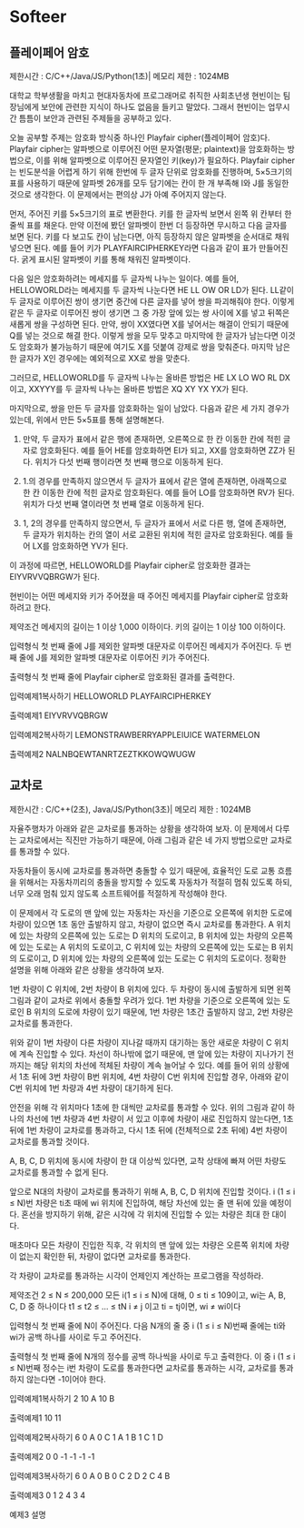 # Softeer 

## 플레이페어 암호
제한시간 : C/C++/Java/JS/Python(1초)| 메모리 제한 : 1024MB


대학교 학부생활을 마치고 현대자동차에 프로그래머로 취직한 사회초년생 현빈이는 팀장님에게 보안에 관련한 지식이 하나도 없음을 들키고 말았다. 그래서 현빈이는 업무시간 틈틈이 보안과 관련된 주제들을 공부하고 있다.

오늘 공부할 주제는 암호화 방식중 하나인 Playfair cipher(플레이페어 암호)다. Playfair cipher는 알파벳으로 이루어진 어떤 문자열(평문; plaintext)을 암호화하는 방법으로, 이를 위해 알파벳으로 이루어진 문자열인 키(key)가 필요하다. Playfair cipher는 빈도분석을 어렵게 하기 위해 한번에 두 글자 단위로 암호화를 진행하며, 5×5크기의 표를 사용하기 때문에 알파벳 26개를 모두 담기에는 칸이 한 개 부족해 I와 J를 동일한 것으로 생각한다. 이 문제에서는 편의상 J가 아예 주어지지 않는다.

먼저, 주어진 키를 5×5크기의 표로 변환한다. 키를 한 글자씩 보면서 왼쪽 위 칸부터 한줄씩 표를 채운다. 만약 이전에 봤던 알파벳이 한번 더 등장하면 무시하고 다음 글자를 보면 된다. 키를 다 보고도 칸이 남는다면, 아직 등장하지 않은 알파벳을 순서대로 채워넣으면 된다. 예를 들어 키가 PLAYFAIRCIPHERKEY라면 다음과 같이 표가 만들어진다. 굵게 표시된 알파벳이 키를 통해 채워진 알파벳이다.

다음 일은 암호화하려는 메세지를 두 글자씩 나누는 일이다. 예를 들어, HELLOWORLD라는 메세지를 두 글자씩 나눈다면 HE LL OW OR LD가 된다. LL같이 두 글자로 이루어진 쌍이 생기면 중간에 다른 글자를 넣어 쌍을 파괴해줘야 한다. 이렇게 같은 두 글자로 이루어진 쌍이 생기면 그 중 가장 앞에 있는 쌍 사이에 X를 넣고 뒤쪽은 새롭게 쌍을 구성하면 된다. 만약, 쌍이 XX였다면 X를 넣어서는 해결이 안되기 때문에 Q를 넣는 것으로 해결 한다. 이렇게 쌍을 모두 맞추고 마지막에 한 글자가 남는다면 이것도 암호화가 불가능하기 때문에 여기도 X를 덧붙여 강제로 쌍을 맞춰준다. 마지막 남은 한 글자가 X인 경우에는 예외적으로 XX로 쌍을 맞춘다.

그러므로, HELLOWORLD를 두 글자씩 나누는 올바른 방법은 HE LX LO WO RL DX이고, XXYYY를 두 글자씩 나누는 올바른 방법은 XQ XY YX YX가 된다.

마지막으로, 쌍을 만든 두 글자를 암호화하는 일이 남았다. 다음과 같은 세 가지 경우가 있는데, 위에서 만든 5×5표를 통해 설명해본다.

1. 만약, 두 글자가 표에서 같은 행에 존재하면, 오른쪽으로 한 칸 이동한 칸에 적힌 글자로 암호화된다. 예를 들어 HE를 암호화하면 EI가 되고, XX를 암호화하면 ZZ가 된다. 위치가 다섯 번째 행이라면 첫 번째 행으로 이동하게 된다.

2. 1.의 경우를 만족하지 않으면서 두 글자가 표에서 같은 열에 존재하면, 아래쪽으로 한 칸 이동한 칸에 적힌 글자로 암호화된다. 예를 들어 LO를 암호화하면 RV가 된다. 위치가 다섯 번째 열이라면 첫 번째 열로 이동하게 된다.

3. 1, 2의 경우를 만족하지 않으면서, 두 글자가 표에서 서로 다른 행, 열에 존재하면, 두 글자가 위치하는 칸의 열이 서로 교환된 위치에 적힌 글자로 암호화된다. 예를 들어 LX를 암호화하면 YV가 된다.

이 과정에 따르면, HELLOWORLD를 Playfair cipher로 암호화한 결과는 EIYVRVVQBRGW가 된다.

현빈이는 어떤 메세지와 키가 주어졌을 때 주어진 메세지를 Playfair cipher로 암호화하려고 한다.


제약조건
메세지의 길이는 1 이상 1,000 이하이다.
키의 길이는 1 이상 100 이하이다.


입력형식
첫 번째 줄에 J를 제외한 알파벳 대문자로 이루어진 메세지가 주어진다.
두 번째 줄에 J를 제외한 알파벳 대문자로 이루어진 키가 주어진다.


출력형식
첫 번째 줄에 Playfair cipher로 암호화된 결과를 출력한다.


입력예제1복사하기
HELLOWORLD
PLAYFAIRCIPHERKEY


출력예제1
EIYVRVVQBRGW


입력예제2복사하기
LEMONSTRAWBERRYAPPLEIUICE
WATERMELON

출력예제2
NALNBQEWTANRTZEZTKKOWQWUGW



## 교차로

제한시간 : C/C++(2초), Java/JS/Python(3초)| 메모리 제한 : 1024MB


자율주행차가 아래와 같은 교차로를 통과하는 상황을 생각하여 보자. 이 문제에서 다루는 교차로에서는 직진만 가능하기 때문에, 아래 그림과 같은 네 가지 방법으로만 교차로를 통과할 수 있다.



자동차들이 동시에 교차로를 통과하면 충돌할 수 있기 때문에, 효율적인 도로 교통 흐름을 위해서는 자동차끼리의 충돌을 방지할 수 있도록 자동차가 적절히 멈춰 있도록 하되, 너무 오래 멈춰 있지 않도록 소프트웨어를 적절하게 작성해야 한다.

이 문제에서 각 도로의 맨 앞에 있는 자동차는 자신을 기준으로 오른쪽에 위치한 도로에 차량이 있으면 1초 동안 출발하지 않고, 차량이 없으면 즉시 교차로를 통과한다. A 위치에 있는 차량의 오른쪽에 있는 도로는 D 위치의 도로이고, B 위치에 있는 차량의 오른쪽에 있는 도로는 A 위치의 도로이고, C 위치에 있는 차량의 오른쪽에 있는 도로는 B 위치의 도로이고, D 위치에 있는 차량의 오른쪽에 있는 도로는 C 위치의 도로이다. 정확한 설명을 위해 아래와 같은 상황을 생각하여 보자.



1번 차량이 C 위치에, 2번 차량이 B 위치에 있다. 두 차량이 동시에 출발하게 되면 왼쪽 그림과 같이 교차로 위에서 충돌할 우려가 있다. 1번 차량을 기준으로 오른쪽에 있는 도로인 B 위치의 도로에 차량이 있기 때문에, 1번 차량은 1초간 출발하지 않고, 2번 차량은 교차로를 통과한다.

위와 같이 1번 차량이 다른 차량이 지나갈 때까지 대기하는 동안 새로운 차량이 C 위치에 계속 진입할 수 있다. 차선이 하나밖에 없기 때문에, 맨 앞에 있는 차량이 지나가기 전까지는 해당 위치의 차선에 적체된 차량이 계속 늘어날 수 있다. 예를 들어 위의 상황에서 1초 뒤에 3번 차량이 B번 위치에, 4번 차량이 C번 위치에 진입할 경우, 아래와 같이 C번 위치에 1번 차량과 4번 차량이 대기하게 된다.



안전을 위해 각 위치마다 1초에 한 대씩만 교차로를 통과할 수 있다. 위의 그림과 같이 하나의 차선에 1번 차량과 4번 차량이 서 있고 이후에 차량이 새로 진입하지 않는다면, 1초 뒤에 1번 차량이 교차로를 통과하고, 다시 1초 뒤에 (전체적으로 2초 뒤에) 4번 차량이 교차로를 통과할 것이다.

A, B, C, D 위치에 동시에 차량이 한 대 이상씩 있다면, 교착 상태에 빠져 어떤 차량도 교차로를 통과할 수 없게 된다.

앞으로 N대의 차량이 교차로를 통과하기 위해 A, B, C, D 위치에 진입할 것이다. i (1 ≤ i ≤ N)번 차량은 ti초 때에 wi 위치에 진입하여, 해당 차선에 있는 줄 맨 뒤에 있을 예정이다. 혼선을 방지하기 위해, 같은 시각에 각 위치에 진입할 수 있는 차량은 최대 한 대이다.

매초마다 모든 차량이 진입한 직후, 각 위치의 맨 앞에 있는 차량은 오른쪽 위치에 차량이 없는지 확인한 뒤, 차량이 없다면 교차로를 통과한다.

각 차량이 교차로를 통과하는 시각이 언제인지 계산하는 프로그램을 작성하라.


제약조건
2 ≤ N ≤ 200,000
모든 i(1 ≤ i ≤ N)에 대해, 0 ≤ ti ≤ 109이고, wi는 A, B, C, D 중 하나이다
t1 ≤ t2 ≤ … ≤ tN
i ≠ j 이고 ti = tj이면, wi ≠ wi이다


입력형식
첫 번째 줄에 N이 주어진다.
다음 N개의 줄 중 i (1 ≤ i ≤ N)번째 줄에는 ti와 wi가 공백 하나를 사이로 두고 주어진다.

출력형식
첫 번째 줄에 N개의 정수를 공백 하나씩을 사이로 두고 출력한다.
이 중 i (1 ≤ i ≤ N)번째 정수는 i번 차량이 도로를 통과한다면 교차로를 통과하는 시각, 교차로를 통과하지 않는다면 -1이어야 한다.

입력예제1복사하기
2
10 A
10 B


출력예제1
10
11

입력예제2복사하기
6
0 A
0 C
1 A
1 B
1 C
1 D


출력예제2
0
0
-1
-1
-1
-1

입력예제3복사하기
6
0 A
0 B
0 C
2 D
2 C
4 B


출력예제3
0
1
2
4
3
4


예제3 설명